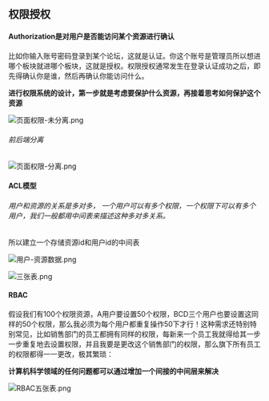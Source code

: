 ## 权限授权

#### Authorization是对用户是否能访问某个资源进行确认

 比如你输入账号密码登录到某个论坛，这就是认证。你这个账号是管理员所以想进哪个板块就进哪个板块，这就是授权。权限授权通常发生在登录认证成功之后，即先得确认你是谁，然后再确认你能访问什么。 

 **进行权限系统的设计，第一步就是考虑要保护什么资源，再接着思考如何保护这个资源** 

 ![页面权限-未分离.png](https://p3-juejin.byteimg.com/tos-cn-i-k3u1fbpfcp/05a047080522409dbddfe077966b1339~tplv-k3u1fbpfcp-zoom-1.image) 

###### 前后端分离

 ![页面权限-分离.png](https://p3-juejin.byteimg.com/tos-cn-i-k3u1fbpfcp/fef3c23712094f57a1cd0459d0a65e58~tplv-k3u1fbpfcp-zoom-1.image) 

#### ACL模型

###### 用户和资源的关系是多对多， 一个用户可以有多个权限，一个权限下可以有多个用户，我们一般都用中间表来描述这种多对多关系。 

所以建立一个存储资源id和用户id的中间表

 ![用户-资源数据.png](https://p3-juejin.byteimg.com/tos-cn-i-k3u1fbpfcp/9803f85500d04609a6f517b478040da6~tplv-k3u1fbpfcp-zoom-1.image) 

 ![三张表.png](https://p3-juejin.byteimg.com/tos-cn-i-k3u1fbpfcp/b39935c849f147a5a40533ca2b29d978~tplv-k3u1fbpfcp-zoom-1.image) 

#### RBAC

假设我们有100个权限资源，A用户要设置50个权限，BCD三个用户也要设置这同样的50个权限，那么我必须为每个用户都重复操作50下才行！这种需求还特别特别常见，比如销售部门的员工都拥有同样的权限，每新来一个员工我就得给其一步一步重复地去设置权限，并且我要是更改这个销售部门的权限，那么旗下所有员工的权限都得一一更改，极其繁琐：

**计算机科学领域的任何问题都可以通过增加一个间接的中间层来解决**

 ![RBAC五张表.png](https://p3-juejin.byteimg.com/tos-cn-i-k3u1fbpfcp/05d54cc080134b8f894c9ab5a099e3be~tplv-k3u1fbpfcp-zoom-1.image) 


